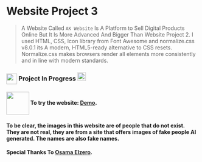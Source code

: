 # Website Project 3

> A Website Called `AK Website` Is A Platform to Sell Digital Products Online But It Is More Advanced And Bigger Than Website Project 2. I used HTML, CSS, Icon library from Font Awesome and normalize.css v8.0.1 its A modern, HTML5-ready alternative to CSS resets. Normalize.css makes browsers render all elements more consistently and in line with modern standards.

### <img src="https://emojis.slackmojis.com/emojis/images/1471045839/793/computerrage.gif?1471045839" align="center" width="28" /> Project In Progress  <img src="https://media2.giphy.com/media/QssGEmpkyEOhBCb7e1/giphy.gif?cid=ecf05e47a0n3gi1bfqntqmob8g9aid1oyj2wr3ds3mg700bl&rid=giphy.gif" width ="22">

#### <img src="https://media4.giphy.com/media/l4dAazqAf71h5T3obW/giphy.gif?cid=ecf05e4707r91ppdpumqfdjy9lnzfgnmxv01yy5up2199qgv&ep=v1_gifs_related&rid=giphy.gif&ct=s" align="center" width="60" /> To try the website: [Demo](https://omar95-a.github.io/Website-Project-3/).
#### To be clear, the images in this website are of people that do not exist. They are not real, they are from a site that offers images of fake people AI generated. The names are also fake names.
#### Special Thanks To [Osama Elzero](https://elzero.org/category/courses/html-and-css-practice/).

